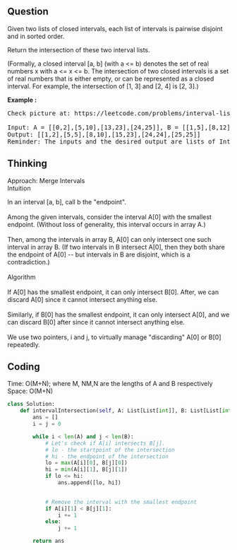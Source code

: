 ## Question
Given two lists of closed intervals, each list of intervals is pairwise disjoint and in sorted order.<br>

Return the intersection of these two interval lists.<br>

(Formally, a closed interval [a, b] (with a <= b) denotes the set of real numbers x with a <= x <= b.  The intersection of two closed intervals is a set of real numbers that is either empty, or can be represented as a closed interval.  For example, the intersection of [1, 3] and [2, 4] is [2, 3].)<br>

**Example :**   
<pre>
Check picture at: https://leetcode.com/problems/interval-list-intersections/description/

Input: A = [[0,2],[5,10],[13,23],[24,25]], B = [[1,5],[8,12],[15,24],[25,26]]
Output: [[1,2],[5,5],[8,10],[15,23],[24,24],[25,25]]
Reminder: The inputs and the desired output are lists of Interval objects, and not arrays or lists.
</pre>

## Thinking
Approach: Merge Intervals<br>
Intuition<br>

In an interval [a, b], call b the "endpoint".<br>
<br>
Among the given intervals, consider the interval A[0] with the smallest endpoint. (Without loss of generality, this interval occurs in array A.)<br>
<br>
Then, among the intervals in array B, A[0] can only intersect one such interval in array B. (If two intervals in B intersect A[0], then they both share the endpoint of A[0] -- but intervals in B are disjoint, which is a contradiction.)<br>
<br>
Algorithm<br>
<br>
If A[0] has the smallest endpoint, it can only intersect B[0]. After, we can discard A[0] since it cannot intersect anything else.<br>
<br>
Similarly, if B[0] has the smallest endpoint, it can only intersect A[0], and we can discard B[0] after since it cannot intersect anything else.<br>
<br>
We use two pointers, i and j, to virtually manage "discarding" A[0] or B[0] repeatedly.

## Coding
Time: O(M+N); where M, NM,N are the lengths of A and B respectively </br>
Space: O(M+N)
```python
class Solution:
    def intervalIntersection(self, A: List[List[int]], B: List[List[int]]) -> List[List[int]]:
        ans = []
        i = j = 0

        while i < len(A) and j < len(B):
            # Let's check if A[i] intersects B[j].
            # lo - the startpoint of the intersection
            # hi - the endpoint of the intersection
            lo = max(A[i][0], B[j][0])
            hi = min(A[i][1], B[j][1])
            if lo <= hi:
                ans.append([lo, hi])
                

            # Remove the interval with the smallest endpoint
            if A[i][1] < B[j][1]:
                i += 1
            else:
                j += 1

        return ans
```

